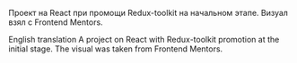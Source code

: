 Проект на React при промощи Redux-toolkit на начальном этапе. Визуал взял с Frontend Mentors.

English translation
A project on React with Redux-toolkit promotion at the initial stage. The visual was taken from Frontend Mentors.
